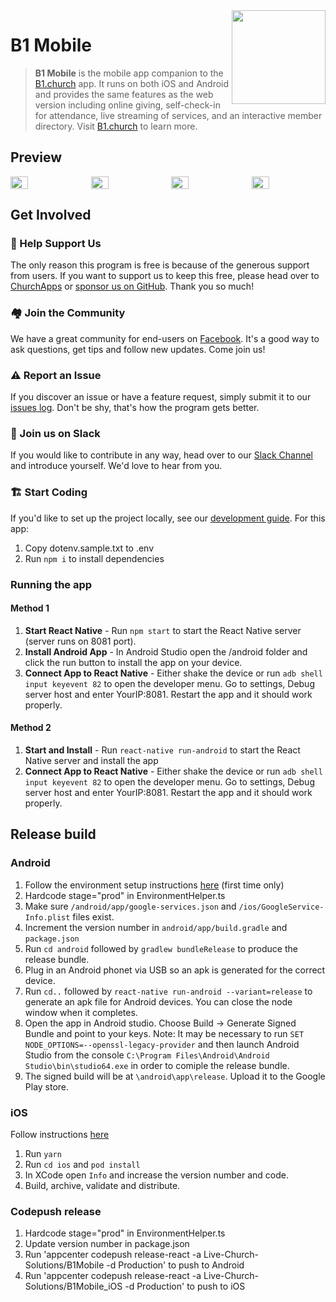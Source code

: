 <img align="right" width="150" src="https://raw.githubusercontent.com/ChurchApps/B1Mobile/main/public/images/logo.png">

# B1 Mobile

> **B1 Mobile** is the mobile app companion to the [B1.church](https://github.com/ChurchApps/B1Mobile) app. It runs on both iOS and Android and provides the same features as the web version including online giving, self-check-in for attendance, live streaming of services, and an interactive member directory. Visit [B1.church](https://b1.church/) to learn more.

## Preview

<div style="display: flex;gap: 10px;">
    <img style="width: 24%;" src="https://github.com/ChurchApps/B1Mobile/assets/1447203/69cec397-ac87-4bad-a4c4-f9505b8b5f2c">  
    <img style="width: 24%;" src="https://github.com/ChurchApps/B1Mobile/assets/1447203/0f1ee735-f6be-4d05-9737-a13dac5be89b">
    <img style="width: 24%;" src="https://github.com/ChurchApps/B1Mobile/assets/1447203/ba23768c-1e8b-449a-8c56-a8bdf5d8dbd9">
    <img style="width: 24%;" src="https://github.com/ChurchApps/B1Mobile/assets/1447203/14b79a9c-08e8-4870-9587-2b03e050deb5">  
</div>

## Get Involved

### 🤝 Help Support Us

The only reason this program is free is because of the generous support from users. If you want to support us to keep this free, please head over to [ChurchApps](https://churchapps/partner) or [sponsor us on GitHub](https://github.com/sponsors/ChurchApps/). Thank you so much!

### 🏘️ Join the Community

We have a great community for end-users on [Facebook](https://www.facebook.com/churchapps.org). It's a good way to ask questions, get tips and follow new updates. Come join us!

### ⚠️ Report an Issue

If you discover an issue or have a feature request, simply submit it to our [issues log](https://github.com/ChurchApps/ChurchAppsSupport/issues). Don't be shy, that's how the program gets better.

### 💬 Join us on Slack

If you would like to contribute in any way, head over to our [Slack Channel](https://join.slack.com/t/livechurchsolutions/shared_invite/zt-i88etpo5-ZZhYsQwQLVclW12DKtVflg) and introduce yourself. We'd love to hear from you.

### 🏗️ Start Coding

If you'd like to set up the project locally, see our [development guide](https://churchapps.org/dev). For this app:

1. Copy dotenv.sample.txt to .env
2. Run `npm i` to install dependencies

### Running the app

#### Method 1

1. **Start React Native** - Run `npm start` to start the React Native server (server runs on 8081 port).
2. **Install Android App** - In Android Studio open the /android folder and click the run button to install the app on your device.
3. **Connect App to React Native** - Either shake the device or run `adb shell input keyevent 82` to open the developer menu. Go to settings, Debug server host and enter YourIP:8081. Restart the app and it should work properly.

#### Method 2

1. **Start and Install** - Run `react-native run-android` to start the React Native server and install the app
2. **Connect App to React Native** - Either shake the device or run `adb shell input keyevent 82` to open the developer menu. Go to settings, Debug server host and enter YourIP:8081. Restart the app and it should work properly.

## Release build

### Android

1. Follow the environment setup instructions [here](https://reactnative.dev/docs/environment-setup) (first time only)
2. Hardcode stage="prod" in EnvironmentHelper.ts
3. Make sure `/android/app/google-services.json` and `/ios/GoogleService-Info.plist` files exist.
4. Increment the version number in `android/app/build.gradle` and `package.json`
5. Run `cd android` followed by `gradlew bundleRelease` to produce the release bundle.
6. Plug in an Android phonet via USB so an apk is generated for the correct device.
7. Run `cd..` followed by `react-native run-android --variant=release` to generate an apk file for Android devices. You can close the node window when it completes.
8. Open the app in Android studio. Choose Build -> Generate Signed Bundle and point to your keys. Note: It may be necessary to run `SET NODE_OPTIONS=--openssl-legacy-provider` and then launch Android Studio from the console `C:\Program Files\Android\Android Studio\bin\studio64.exe` in order to comiple the release bundle.
9. The signed build will be at `\android\app\release`. Upload it to the Google Play store.

### iOS

Follow instructions [here](https://help.dropsource.com/docs/documentation/after-dropsource/publishing-your-app/submitting-an-ios-app-to-the-app-store/#:~:text=Archive%20your%20App,Click%20Validate%20App)

1. Run `yarn`
2. Run `cd ios` and `pod install`
3. In XCode open `Info` and increase the version number and code.
4. Build, archive, validate and distribute.

### Codepush release

1. Hardcode stage="prod" in EnvironmentHelper.ts
2. Update version number in package.json
3. Run 'appcenter codepush release-react -a Live-Church-Solutions/B1Mobile -d Production' to push to Android
4. Run 'appcenter codepush release-react -a Live-Church-Solutions/B1Mobile_iOS -d Production' to push to iOS
